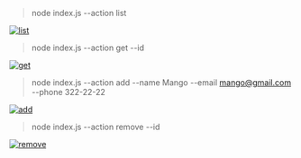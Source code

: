 > node index.js --action list 
> 
<a href="https://ibb.co/HD0gH8y"><img src="https://i.ibb.co/d0SK5Yv/list.jpg" alt="list" border="0" /></a>

> node index.js --action get --id 
> 
<a href="https://ibb.co/kKyvVkR"><img src="https://i.ibb.co/dBcxs1d/get.jpg" alt="get" border="0" /></a>

> node index.js --action add --name Mango --email mango@gmail.com --phone 322-22-22
> 
<a href="https://ibb.co/hY5fp82"><img src="https://i.ibb.co/FHvVG78/add.jpg" alt="add" border="0" /></a>

> node index.js --action remove --id 
> 
<a href="https://ibb.co/X2NVHCV"><img src="https://i.ibb.co/cgMxqrx/remove.jpg" alt="remove" border="0" /></a>
